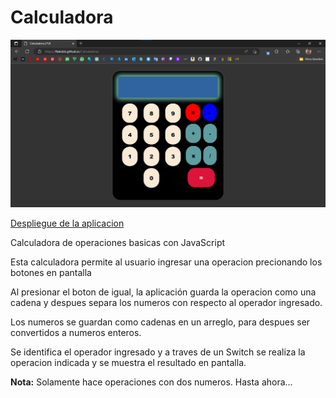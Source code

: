 # **Calculadora**

![Muestra](./images/captura.png)

[Despliegue de la aplicacion](https://flakobb.github.io/Calculadora/)

Calculadora de operaciones basicas con JavaScript

Esta calculadora permite al usuario ingresar una operacion precionando los botones en pantalla

Al presionar el boton de igual, la aplicación guarda la operacion como una cadena y despues separa los numeros con respecto al operador ingresado.

Los numeros se guardan como cadenas en un arreglo, para despues ser convertidos a numeros enteros.

Se identifica el operador ingresado y a traves de un Switch se realiza la operacion indicada y se muestra el resultado en pantalla.

**Nota:** Solamente hace operaciones con dos numeros. Hasta ahora...